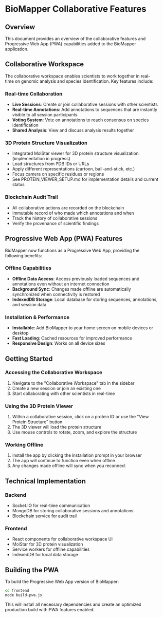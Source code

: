 # BioMapper Collaborative Features

## Overview

This document provides an overview of the collaborative features and Progressive Web App (PWA) capabilities added to the BioMapper application.

## Collaborative Workspace

The collaborative workspace enables scientists to work together in real-time on genomic analysis and species identification. Key features include:

### Real-time Collaboration

- **Live Sessions**: Create or join collaborative sessions with other scientists
- **Real-time Annotations**: Add annotations to sequences that are instantly visible to all session participants
- **Voting System**: Vote on annotations to reach consensus on species identification
- **Shared Analysis**: View and discuss analysis results together

### 3D Protein Structure Visualization

- Integrated MolStar viewer for 3D protein structure visualization (implementation in progress)
- Load structures from PDB IDs or URLs
- Apply different representations (cartoon, ball-and-stick, etc.)
- Focus camera on specific residues or regions
- See PROTEIN_VIEWER_SETUP.md for implementation details and current status

### Blockchain Audit Trail

- All collaborative actions are recorded on the blockchain
- Immutable record of who made which annotations and when
- Track the history of collaborative sessions
- Verify the provenance of scientific findings

## Progressive Web App (PWA) Features

BioMapper now functions as a Progressive Web App, providing the following benefits:

### Offline Capabilities

- **Offline Data Access**: Access previously loaded sequences and annotations even without an internet connection
- **Background Sync**: Changes made offline are automatically synchronized when connectivity is restored
- **IndexedDB Storage**: Local database for storing sequences, annotations, and session data

### Installation & Performance

- **Installable**: Add BioMapper to your home screen on mobile devices or desktop
- **Fast Loading**: Cached resources for improved performance
- **Responsive Design**: Works on all device sizes

## Getting Started

### Accessing the Collaborative Workspace

1. Navigate to the "Collaborative Workspace" tab in the sidebar
2. Create a new session or join an existing one
3. Start collaborating with other scientists in real-time

### Using the 3D Protein Viewer

1. Within a collaborative session, click on a protein ID or use the "View Protein Structure" button
2. The 3D viewer will load the protein structure
3. Use mouse controls to rotate, zoom, and explore the structure

### Working Offline

1. Install the app by clicking the installation prompt in your browser
2. The app will continue to function even when offline
3. Any changes made offline will sync when you reconnect

## Technical Implementation

### Backend

- Socket.IO for real-time communication
- MongoDB for storing collaborative sessions and annotations
- Blockchain service for audit trail

### Frontend

- React components for collaborative workspace UI
- MolStar for 3D protein visualization
- Service workers for offline capabilities
- IndexedDB for local data storage

## Building the PWA

To build the Progressive Web App version of BioMapper:

```bash
cd frontend
node build-pwa.js
```

This will install all necessary dependencies and create an optimized production build with PWA features enabled.